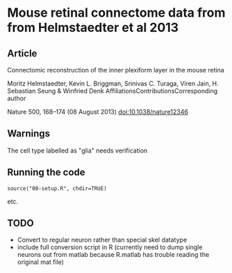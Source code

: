 # Mouse retinal connectome data from from Helmstaedter et al 2013
## Article
Connectomic reconstruction of the inner plexiform layer in the mouse retina
 
Moritz Helmstaedter, Kevin L. Briggman, Srinivas C. Turaga, Viren Jain, H. Sebastian Seung & Winfried Denk
AffiliationsContributionsCorresponding author

Nature 500, 168–174 (08 August 2013) [doi:10.1038/nature12346](http://dx.doi.org/10.1038/nature12346)

## Warnings
The cell type labelled as "glia" needs verification

## Running the code

```
source("00-setup.R", chdir=TRUE)
```
etc.

## TODO
* Convert to regular neuron rather than special skel datatype
* include full conversion script in R (currently need to dump single neurons out
  from matlab because R.matlab has trouble reading the original mat file)